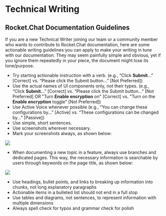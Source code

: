 # Technical Writing

## **Rocket.Chat Documentation Guidelines**

If you are a new Technical Writer joining our team or a community member who wants to contribute to Rocket.Chat documentation, here are some actionable writing guidelines you can apply to make your writing in tune with our documentation. They may seem painfully simple and obvious, yet if you ignore them repeatedly in your piece, the document might lose its tone/purpose.

* Try starting actionable instruction with a verb. \(e.g., “Click **Submit**…” \[Correct\] vs. “Please click the Submit button…” \[Not Preferred\]\)
* Use the actual names of UI components only, not their types.  \(e.g., “Click **Submit**…” \[Correct\] vs. “Please click the Submit button…” \[Not Preferred\] OR "Turn **Enable encryption** on" \[Correct\] vs. "Turn on the **Enable encryption** toggle" \[Not Preferred\]\)
* Use Active Voice whenever possible \(e.g., “You can change these configurations by…” \[Active\] vs. “These configurations can be changed by…” \[Passive\]\)
* Use simple, short sentences. 
* Use screenshots wherever necessary.
* Mark your screenshots always, as shown below:

![](https://lh4.googleusercontent.com/dEJNRvgbiUQO328q5UMH0ZwsshyuSZRZkfa_ynAkGVHsCF8R86DNpBMQakzEBwAuq04Az95lBe6ueUfAIwtkA74cd2ldt5vq9ZoZs7modOHASw-U_h6oD_N71b7qa82JOa3lYW91)

* When documenting a new topic in a feature, always use branches and dedicated pages. This way, the necessary information is searchable by users through keywords on the page title, as shown below:

![](https://lh6.googleusercontent.com/pu5VQZAM7WnAp6-r1HBRajymVyAekbIf9UW2MBaYpsAmlJC0zgJcAi5sW44KiXSM3jnuZwfuFnloNdg8HC8DohVns7OXl0xPL9fpmRrIRm2lEx4XnsIUwSlnsjkRmukVJexA7c01)

* Use headings, bullet points, and links to breaking up information into chunks, not long explanatory paragraphs
* Actionable items in a bulleted list should not end in a full stop
* Use tables and diagrams, not sentences, to represent information with multiple dimensions
* Always spell check for typos and grammar check for polish

